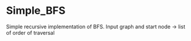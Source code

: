 # Simple_BFS
Simple recursive implementation of BFS. Input graph and start node -> list of order of traversal
